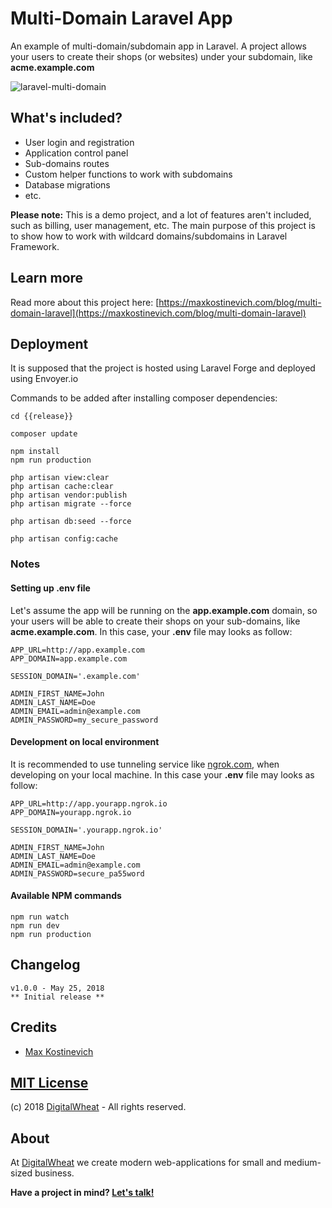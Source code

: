 # Multi-Domain Laravel App
An example of multi-domain/subdomain app in Laravel.
A project allows your users to create their shops (or websites) under your subdomain, like **acme.example.com**

![laravel-multi-domain](https://user-images.githubusercontent.com/10295466/40539905-e452f7d6-601e-11e8-81a3-3f7200055ffa.png)

## What's included?

- User login and registration
- Application control panel
- Sub-domains routes
- Custom helper functions to work with subdomains
- Database migrations
- etc.

**Please note:** This is a demo project, and a lot of features aren't included, such as billing, user management, etc. The main purpose of this project is to show how to work with wildcard domains/subdomains in Laravel Framework.

## Learn more
Read more about this project here: [https://maxkostinevich.com/blog/multi-domain-laravel](https://maxkostinevich.com/blog/multi-domain-laravel)

## Deployment
It is supposed that the project is hosted using Laravel Forge and deployed using Envoyer.io

Commands to be added after installing composer dependencies:
```
cd {{release}}

composer update

npm install
npm run production

php artisan view:clear
php artisan cache:clear
php artisan vendor:publish
php artisan migrate --force

php artisan db:seed --force

php artisan config:cache
```

### Notes
#### Setting up .env file
Let's assume the app will be running on the **app.example.com** domain, so your users will be able to create their shops on your sub-domains, like **acme.example.com**.
In this case, your **.env** file may looks as follow:
```
APP_URL=http://app.example.com
APP_DOMAIN=app.example.com

SESSION_DOMAIN='.example.com'

ADMIN_FIRST_NAME=John
ADMIN_LAST_NAME=Doe
ADMIN_EMAIL=admin@example.com
ADMIN_PASSWORD=my_secure_password
```

#### Development on local environment
It is recommended to use tunneling service like [ngrok.com](https://ngrok.com), when developing on your local machine. In this case your **.env** file may looks as follow:

```
APP_URL=http://app.yourapp.ngrok.io
APP_DOMAIN=yourapp.ngrok.io

SESSION_DOMAIN='.yourapp.ngrok.io'

ADMIN_FIRST_NAME=John
ADMIN_LAST_NAME=Doe
ADMIN_EMAIL=admin@example.com
ADMIN_PASSWORD=secure_pa55word
```

#### Available NPM commands
```
npm run watch
npm run dev
npm run production
```

## Changelog
```
v1.0.0 - May 25, 2018
** Initial release **
```

## Credits
- [Max Kostinevich](https://maxkostinevich.com)

## [MIT License](https://opensource.org/licenses/MIT)
(c) 2018  [DigitalWheat](https://digitalwheat.com) - All rights reserved.

## About
At [DigitalWheat](https://digitalwheat.com) we create modern web-applications for small and medium-sized business. 

**Have a project in mind? [Let's talk!](https://digitalwheat.com/get-quote)**